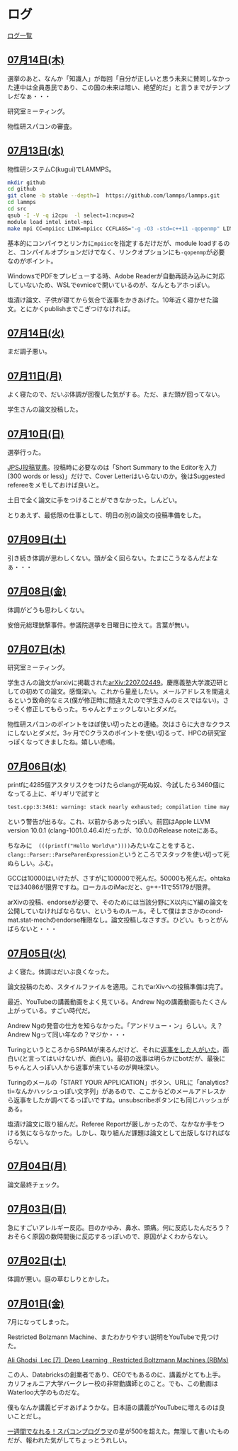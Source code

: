 # ログ

[ログ一覧](index.html)

## [07月14日(木)](#14) <a id="14"></a>

選挙のあと、なんか「知識人」が毎回「自分が正しいと思う未来に賛同しなかった連中は全員愚民であり、この国の未来は暗い、絶望的だ」と言うまでがテンプレだなぁ・・・

研究室ミーティング。

物性研スパコンの審査。

## [07月13日(水)](#13) <a id="13"></a>

物性研システムC(kugui)でLAMMPS。

```sh
mkdir github
cd github
git clone -b stable --depth=1  https://github.com/lammps/lammps.git
cd lammps
cd src
qsub -I -V -q i2cpu  -l select=1:ncpus=2
module load intel intel-mpi
make mpi CC=mpiicc LINK=mpiicc CCFLAGS="-g -O3 -std=c++11 -qopenmp" LINKFLAGS="-g -O3 -std=c++11 -qopenmp" -j 20
```

基本的にコンパイラとリンカに`mpiicc`を指定するだけだが、module loadするのと、コンパイルオプションだけでなく、リンクオプションにも`-qopenmp`が必要なのがポイント。

WindowsでPDFをプレビューする時、Adobe Readerが自動再読み込みに対応していないため、WSLでevniceで開いているのが、なんともアホっぽい。

塩漬け論文、子供が寝てから気合で返事をかきあげた。10年近く寝かせた論文。とにかくpublishまでこぎつけなければ。

## [07月14日(火)](#12) <a id="12"></a>

まだ調子悪い。

## [07月11日(月)](#11) <a id="11"></a>

よく寝たので、だいぶ体調が回復した気がする。ただ、まだ頭が回ってない。

学生さんの論文投稿した。

## [07月10日(日)](#10) <a id="10"></a>

選挙行った。

[JPSJ投稿覚書](d202108.md#26)。投稿時に必要なのは「Short Summary to the Editorを入力 (300 words or less)」だけで、Cover Letterはいらないのか。後はSuggested refereeをメモしておけば良いと。

土日で全く論文に手をつけることができなかった。しんどい。

とりあえず、最低限の仕事として、明日の別の論文の投稿準備をした。

## [07月09日(土)](#09) <a id="09"></a>

引き続き体調が思わしくない。頭が全く回らない。たまにこうなるんだよなぁ・・・

## [07月08日(金)](#08) <a id="08"></a>

体調がどうも思わしくない。

安倍元総理銃撃事件。参議院選挙を日曜日に控えて。言葉が無い。

## [07月07日(木)](#08) <a id="07"></a>

研究室ミーティング。

学生さんの論文がarxivに掲載された[arXiv:2207.02449](https://arxiv.org/abs/2207.02449)。慶應義塾大学渡辺研としての初めての論文。感慨深い。これから量産したい。メールアドレスを間違えるという致命的なミス(僕が修正時に間違えたので学生さんのミスではない)。さっそく修正してもらった。ちゃんとチェックしないとダメだ。

物性研スパコンのポイントをほぼ使い切ったとの連絡。次はさらに大きなクラスにしないとダメだ。3ヶ月でCクラスのポイントを使い切るって、HPCの研究室っぽくなってきましたね。嬉しい悲鳴。

## [07月06日(水)](#06) <a id="06"></a>

printfに4285個アスタリスクをつけたらclangが死ぬ奴、今試したら3460個になってる上に、ギリギリで試すと

```txt
test.cpp:3:3461: warning: stack nearly exhausted; compilation time may suffer, and crashes due to stack overflow are likely [-Wstack-exhausted]
```

という警告が出るな。これ、以前からあったっぽい。前回はApple LLVM version 10.0.1 (clang-1001.0.46.4)だったが、10.0.0のRelease noteにある。

ちなみに　`(((printf("Hello World\n"))))`みたいなことをすると、`clang::Parser::ParseParenExpression`というところでスタックを使い切って死ぬらしい。ふむ。

GCCは10000はいけたが、さすがに100000で死んだ。50000も死んだ。ohtakaでは34086が限界ですね。ローカルのiMacだと、g++-11で55179が限界。

arXivの投稿、endorseが必要で、そのためには当該分野にX以内にY編の論文を公開していなければならない、というものルール。そして僕はまさかのcond-mat.stat-mechのendorse権限なし。論文投稿しなさすぎ。ひどい。もっとがんばらないと・・・

## [07月05日(火)](#05) <a id="05"></a>

よく寝た。体調はだいぶ良くなった。

論文投稿のため、スタイルファイルを適用。これでarXivへの投稿準備は完了。

最近、YouTubeの講義動画をよく見ている。Andrew Ngの講義動画もたくさん上がっている。すごい時代だ。

Andrew Ngの発音の仕方を知らなかった。「アンドリュー・ン」らしい。え？Andrew Ngって同い年なの？マジか・・・

TuringというところからSPAMが来るんだけど、それに[返事をした人がいた](https://log.k4a.me/20211219_turing_spam)。面白い(と言ってはいけないが、面白い)。最初の返事は明らかにbotだが、最後にちゃんと人っぽい人から返事が来ているのが興味深い。

Turingのメールの「START YOUR APPLICATION」ボタン、URLに「analytics?ti=なんかハッシュっぽい文字列」があるので、ここからどのメールアドレスから返事をしたか調べてるっぽいですね。unsubscribeボタンにも同じハッシュがある。

塩漬け論文に取り組んだ。Referee Reportが厳しかったので、なかなか手をつける気にならなかった。しかし、取り組んだ課題は論文として出版しなければならない。

## [07月04日(月)](#04) <a id="04"></a>

論文最終チェック。

## [07月03日(日)](#03) <a id="03"></a>

急にすごいアレルギー反応。目のかゆみ、鼻水、頭痛。何に反応したんだろう？おそらく原因の数時間後に反応するっぽいので、原因がよくわからない。

## [07月02日(土)](#02) <a id="02"></a>

体調が悪い。庭の草むしりとかした。

## [07月01日(金)](#01) <a id="01"></a>

7月になってしまった。

Restricted Bolzmann Machine、またわかりやすい説明をYouTubeで見つけた。

[Ali Ghodsi, Lec [7], Deep Learning , Restricted Boltzmann Machines (RBMs)](https://www.youtube.com/watch?v=FJ0z3Ubagt4)

この人、Databricksの創業者であり、CEOでもあるのに、講義がとても上手。カリフォルニア大学バークレー校の非常勤講師とのこと。でも、この動画はWaterloo大学のものだな。

僕もなんか講義ビデオあげようかな。日本語の講義がYouTubeに増えるのは良いことだし。

[一週間でなれる！スパコンプログラマ](https://github.com/kaityo256/sevendayshpc)の星が500を超えた。無理して書いたものだが、報われた気がしてちょっとうれしい。
